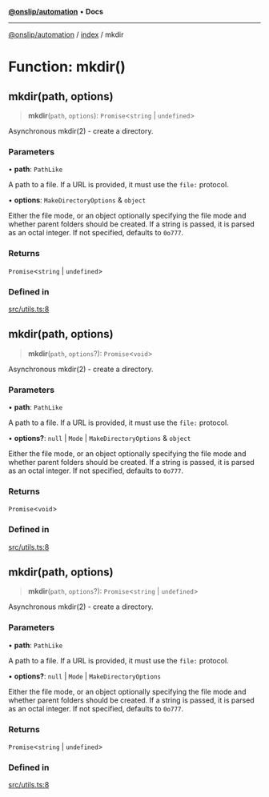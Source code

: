 [**@onslip/automation**](../../README.md) • **Docs**

***

[@onslip/automation](../../README.md) / [index](../README.md) / mkdir

# Function: mkdir()

## mkdir(path, options)

> **mkdir**(`path`, `options`): `Promise`\<`string` \| `undefined`\>

Asynchronous mkdir(2) - create a directory.

### Parameters

• **path**: `PathLike`

A path to a file. If a URL is provided, it must use the `file:` protocol.

• **options**: `MakeDirectoryOptions` & `object`

Either the file mode, or an object optionally specifying the file mode and whether parent folders
should be created. If a string is passed, it is parsed as an octal integer. If not specified, defaults to `0o777`.

### Returns

`Promise`\<`string` \| `undefined`\>

### Defined in

[src/utils.ts:8](https://github.com/Onslip/automation/blob/55b36c4eed89afe82661a6ac79a41de9a854a3d0/src/utils.ts#L8)

## mkdir(path, options)

> **mkdir**(`path`, `options`?): `Promise`\<`void`\>

Asynchronous mkdir(2) - create a directory.

### Parameters

• **path**: `PathLike`

A path to a file. If a URL is provided, it must use the `file:` protocol.

• **options?**: `null` \| `Mode` \| `MakeDirectoryOptions` & `object`

Either the file mode, or an object optionally specifying the file mode and whether parent folders
should be created. If a string is passed, it is parsed as an octal integer. If not specified, defaults to `0o777`.

### Returns

`Promise`\<`void`\>

### Defined in

[src/utils.ts:8](https://github.com/Onslip/automation/blob/55b36c4eed89afe82661a6ac79a41de9a854a3d0/src/utils.ts#L8)

## mkdir(path, options)

> **mkdir**(`path`, `options`?): `Promise`\<`string` \| `undefined`\>

Asynchronous mkdir(2) - create a directory.

### Parameters

• **path**: `PathLike`

A path to a file. If a URL is provided, it must use the `file:` protocol.

• **options?**: `null` \| `Mode` \| `MakeDirectoryOptions`

Either the file mode, or an object optionally specifying the file mode and whether parent folders
should be created. If a string is passed, it is parsed as an octal integer. If not specified, defaults to `0o777`.

### Returns

`Promise`\<`string` \| `undefined`\>

### Defined in

[src/utils.ts:8](https://github.com/Onslip/automation/blob/55b36c4eed89afe82661a6ac79a41de9a854a3d0/src/utils.ts#L8)
